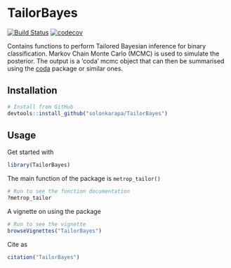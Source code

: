 
<!-- README.md is generated from README.Rmd. Please edit that file -->

# TailorBayes

<!-- badges: start -->

[![Build
Status](https://travis-ci.org/solonkarapa/TailorBayes.svg?branch=master)](https://travis-ci.org/solonkarapa/TailorBayes)
[![codecov](https://codecov.io/gh/solonkarapa/TailorBayes/branch/master/graph/badge.svg)](https://codecov.io/gh/solonkarapa/TailorBayes)

Contains functions to perform Tailored Bayesian inference for binary
classification. Markov Chain Monte Carlo (MCMC) is used to simulate the
posterior. The output is a ‘coda’ mcmc object that can then be
summarised using the
[coda](https://cran.r-project.org/web/packages/coda/index.html) package
or similar ones.

## Installation

``` r
# Install from GitHub
devtools::install_github("solonkarapa/TailorBayes")
```

## Usage

Get started with

``` r
library(TailorBayes)
```

The main function of the package is `metrop_tailor()`

``` r
# Run to see the function documentation
?metrop_tailor
```

A vignette on using the package

``` r
# Run to see the vignette
browseVignettes("TailorBayes")
```

Cite as

``` r
citation("TailorBayes")
```
